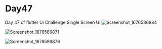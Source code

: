 # Day47

Day 47 of flutter Ui Challenge
Single Screen Ui
![Screenshot_1676586884](https://user-images.githubusercontent.com/66890167/219502746-c796c3ae-f16d-4bbb-81a9-5a538196b6aa.png)

![Screenshot_1676586871](https://user-images.githubusercontent.com/66890167/219502753-131848ad-f83e-4d1a-acec-cc33cf189318.png)

![Screenshot_1676586876](https://user-images.githubusercontent.com/66890167/219502737-cf9775e8-25e1-4946-9c13-7152f8daefe6.png)
